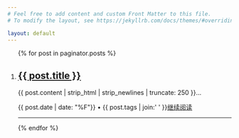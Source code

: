 ```yaml
---
# Feel free to add content and custom Front Matter to this file.
# To modify the layout, see https://jekyllrb.com/docs/themes/#overriding-theme-defaults

layout: default
---
```


<div class="main-post-list hidden">

  <ol class="post-list">
    {% for post in paginator.posts %}
    <li>
      <h2 class="post-list__post-title post-title"><a href="{{ post.url }}" title="访问 {{ post.title }}">{{ post.title }}</a></h2>
      <p class="excerpt">{{ post.content | strip_html | strip_newlines | truncate: 250 }}&hellip;</p>
      <div class="post-list__meta"><time datetime="{{post.date | date: date_to_xmlschema}}" class="post-list__meta--date date">{{ post.date | date: "%F"}}</time> &#8226; <span class="post-list__meta--tags tags">{{ post.tags | join:' ' }}</span><a class="btn-border-small" href={{ post.url }}>继续阅读</a></div>
      <hr class="post-list__divider" />
    </li>
    {% endfor %}
  </ol>

  <!-- {% include pagination.html %} -->

</div>